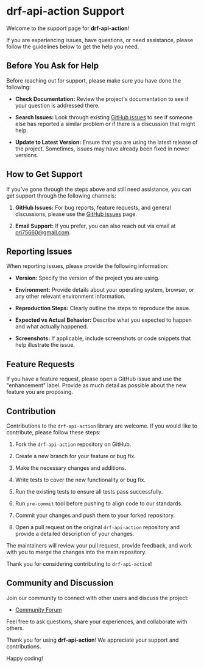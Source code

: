 # drf-api-action Support

Welcome to the support page for **drf-api-action**!

If you are experiencing issues, have questions, or need assistance, please follow the guidelines below to get the help you need.


## Before You Ask for Help

Before reaching out for support, please make sure you have done the following:

- **Check Documentation:** Review the project's documentation to see if your question is addressed there.

- **Search Issues:** Look through existing [GitHub issues](https://github.com/ori-roza/drf-api-action/issues) to see if someone else has reported a similar problem or if there is a discussion that might help.

- **Update to Latest Version:** Ensure that you are using the latest release of the project. Sometimes, issues may have already been fixed in newer versions.

## How to Get Support

If you've gone through the steps above and still need assistance, you can get support through the following channels:

1. **GitHub Issues:** For bug reports, feature requests, and general discussions, please use the [GitHub issues](https://github.com/ori-roza/drf-api-action/issues) page.

2. **Email Support:** If you prefer, you can also reach out via email at [ori75660@gmail.com](mailto:ori75660@gmail.com).

## Reporting Issues

When reporting issues, please provide the following information:

- **Version:** Specify the version of the project you are using.

- **Environment:** Provide details about your operating system, browser, or any other relevant environment information.

- **Reproduction Steps:** Clearly outline the steps to reproduce the issue.

- **Expected vs Actual Behavior:** Describe what you expected to happen and what actually happened.

- **Screenshots:** If applicable, include screenshots or code snippets that help illustrate the issue.

## Feature Requests

If you have a feature request, please open a GitHub issue and use the "enhancement" label. Provide as much detail as possible about the new feature you are proposing.

## Contribution

Contributions to the `drf-api-action` library are welcome. If you would like to contribute, please follow these steps:

1. Fork the `drf-api-action` repository on GitHub.

2. Create a new branch for your feature or bug fix.

3. Make the necessary changes and additions.

4. Write tests to cover the new functionality or bug fix.

5. Run the existing tests to ensure all tests pass successfully.

6. Run `pre-commit` tool before pushing to align code to our standards.

7. Commit your changes and push them to your forked repository.

8. Open a pull request on the original `drf-api-action` repository and provide a detailed description of your changes.

The maintainers will review your pull request, provide feedback, and work with you to merge the changes into the main repository.

Thank you for considering contributing to `drf-api-action`!

## Community and Discussion

Join our community to connect with other users and discuss the project:

- [Community Forum](https://github.com/Ori-Roza/drf-api-action/discussions)

Feel free to ask questions, share your experiences, and collaborate with others.

Thank you for using **drf-api-action**! We appreciate your support and contributions.

Happy coding!

